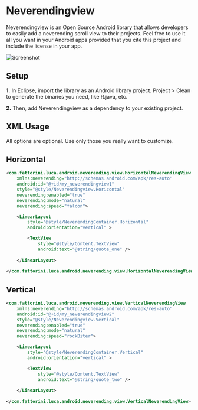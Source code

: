 Neverendingview
===============


Neverendingview is an Open Source Android library that allows developers to easily add a neverending scroll view to their projects. Feel free to use it all you want in your Android apps provided that you cite this project and include the license in your app.


![Screenshot](https://raw2.github.com/Florismart/Neverendingview/master/screen-app.png)


Setup
-----
__1.__ In Eclipse, import the library as an Android library project. Project > Clean to generate the binaries 
you need, like R.java, etc.

__2.__ Then, add Neverendingview as a dependency to your existing project.


XML Usage
-----
All options are optional. Use only those you really want to customize.

Horizontal
-----

```xml
<com.fattorini.luca.android.neverending.view.HorizontalNeverendingView
    xmlns:neverending="http://schemas.android.com/apk/res-auto"
    android:id="@+id/my_neverendingview1"
    style="@style/Neverendingview.Horizontal"
    neverending:enabled="true"
    neverending:mode="natural"
    neverending:speed="falcon">

    <LinearLayout
        style="@style/NeverendingContainer.Horizontal"
        android:orientation="vertical" >

        <TextView
            style="@style/Content.TextView"
            android:text="@string/quote_one" />
            
    </LinearLayout>
        
</com.fattorini.luca.android.neverending.view.HorizontalNeverendingView>
```

Vertical
-----

```xml
<com.fattorini.luca.android.neverending.view.VerticalNeverendingView
    xmlns:neverending="http://schemas.android.com/apk/res-auto"
    android:id="@+id/my_neverendingview2"
    style="@style/Neverendingview.Vertical"
    neverending:enabled="true"
    neverending:mode="natural"
    neverending:speed="rockBiter">

    <LinearLayout
        style="@style/NeverendingContainer.Vertical"
        android:orientation="vertical" >

        <TextView
            style="@style/Content.TextView"
            android:text="@string/quote_two" />
            
    </LinearLayout>
        
</com.fattorini.luca.android.neverending.view.VerticalNeverendingView>
```


